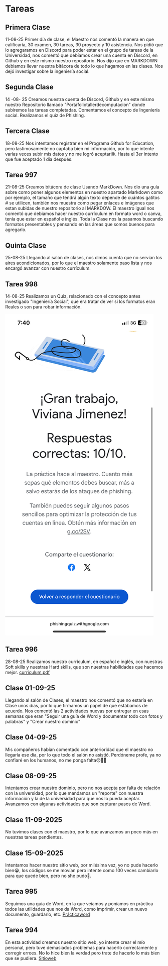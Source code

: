 # Tareas

## Primera Clase

11-08-25
Primer día de clase, el Maestro nos comentó la manera en que calificaría, 30 examen, 30 tareas, 30 proyecto y 10 asistencia.
Nos pidió que lo agregaramos en Discord para poder estar en el grupo de tareas de la Universidad, nos comentó que debíamos crear una cuenta en Discord, en Github y en este mismo nuestro repositorio. Nos dijo que en MARKDOWN debiamos llevar nuestra bitácora de todo lo que hagamos en las clases. Nos dejó investigar sobre la ingeniería social.

## Segunda Clase 

14 -08- 25
Creamos nuestra cuenta de Discord, Github y en este mismo nuestro Repositorio llamado "Portafoliotallerdecomputacion" donde subiremos las tareas completadas.
Comentamos el concepto de Ingeniería social. Realizamos el quiz de Phishing.

## Tercera Clase

18-08-25
Nos intentamos registrar en el Programa Github for Education, pero lastimosamente no captaba bien mi información, por lo que intente varias veces subir mis datos y no me logró aceptar😢. Hasta el 3er intento que fue aceptado 1 día después.

## Tarea 997

21-08-25
Creamos bitácora de clase Usando MarkDown.
Nos dio una guía sobre como poner algunos elementos en nuestro apartado Markdown como por ejemplo, el tamaño que tendrá algún texto depende de cuántos gatitos # se utilicen, también nos muestra como pegar enlaces e imágenes que estan subidas de nuestro repositorio al MARKDOW.
El maestro igual nos comentó que debiamos hacer nuestro currículum en formato word o canva, tenía que estar en español e inglés. Toda la Clase nos la pasamos buscando formatos presentables y pensando en las áreas que somos buenos para agregarlo.

## Quinta Clase

25-08-25
Llegando al salón de clases, nos dimos cuenta que no servían los aires acondicionados, por lo que el maestro solamente paso lista y nos encargó avanzar con nuestro currículum. 

## Tarea 998
14-08-25 Realizamos un Quiz, relacionado con el concepto antes investigado "Ingeniería Social", que era tratar de ver si los formatos eran Reales o son para robar información.

![alt text](Tareadephishing.png)


## Tarea 996 
28-08-25 Realizamos nuestro currículum, en español e inglés, con nuestras Soft skills y nuestras Hard skills, que son nuestras habilidades que hacemos mejor.
[curriculum.pdf](https://github.com/user-attachments/files/22077966/curriculum.pdf)

## Clase 01-09-25

Llegando al salón de Clases, el maestro nos comentó que no estaría en Clase unos días, por lo que firmamos un papel de que estábamos de acuerdo. Nos comentó las 2 actividades nuevas por entregar en esas semanas que eran "Seguir una guía de Word y documentar todo con fotos y palabras" y "Crear nuestro dominio" 

## Clase 04-09-25

Mis compañeros habían comentado con anterioridad que el maestro
no llegaría ese día, por lo que todo el salón no asistió.
Perdóneme profe, ya no confiaré en los humanos, no me ponga falta😢🙏🏽
 
## Clase 08-09-25

Intentamos crear nuestro dominio, pero no nos acepta por falta de relación con la universidad, por lo que mandamos un "reporte" con nuestra información y la de la universidad para que nos lo pueda aceptar.
Avanzamos con algunas actividades que son capturar pasos de Word.

## Clase 11-09-2025

No tuvimos clases con el maestro, por lo que avanzamos un poco más en nuestras tareas pendientes.

## Clase 15-09-2025

Intentamos hacer nuestro sitio web, por milésima vez, yo no pude hacerlo bien😭, los códigos se me movían pero intente como 100 veces cambiarlo para que quede bien, pero no she pudo🥲.

## Tarea 995
Seguimos una guía de Word, en la que veíamos y poníamos en práctica todos las utilidades que nos da Word, como imprimir, crear un nuevo documento, guardarlo, etc. 
[Prácticaword](https://github.com/Vivianajim1/Portafoliotallerdecomputacion/blob/main/practica1.md)
## Tarea 994
En esta actividad creamos nuestro sitio web, yo intente crear el mío personal, pero tuve demasiados problemas para hacerlo correctamente y corregir erroes. No lo hice bien la verdad pero trate de hacerlo lo más bien que se pudiera. [Sitioweb](https://vivianajim1.github.io/)
